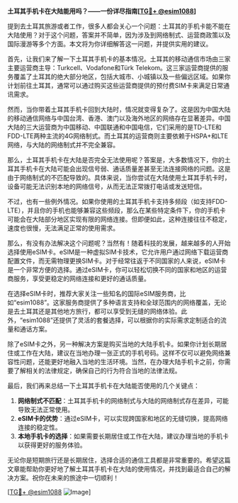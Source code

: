 **土耳其手机卡在大陆能用吗？——一份详尽指南[[TG💪+ @esim1088](https://t.me/s/esim1088)]**

提到去土耳其旅游或者工作，很多人都会关心一个问题：土耳其的手机卡能不能在大陆使用？对于这个问题，答案并不简单，因为涉及到网络制式、运营商政策以及国际漫游等多个方面。本文将为你详细解答这一问题，并提供实用的建议。

首先，让我们来了解一下土耳其手机卡的基本情况。土耳其的移动通信市场由三家主要运营商主导：Turkcell、Vodafone和Türk Telekom。这三家运营商提供的服务覆盖了土耳其的绝大部分地区，包括大城市、小城镇以及一些偏远区域。如果你计划前往土耳其，通常可以通过购买这些运营商提供的预付费SIM卡来满足日常通讯需求。

然而，当你带着土耳其手机卡回到大陆时，情况就变得复杂了。这是因为中国大陆的移动通信网络与中国台湾、香港、澳门以及海外地区的网络存在显著差异。中国大陆的三大运营商为中国移动、中国联通和中国电信，它们采用的是TD-LTE和FDD-LTE两种主流的4G网络制式。而土耳其的运营商则主要依赖于HSPA+和LTE网络，与大陆的网络制式并不完全兼容。

那么，土耳其手机卡在大陆是否完全无法使用呢？答案是，大多数情况下，你的土耳其手机卡在大陆可能会出现信号弱、通话质量差甚至无法连接网络的问题。这是由于网络制式的不匹配导致的。具体来说，当你尝试在大陆使用土耳其手机卡时，设备可能无法识别本地的网络信号，从而无法正常拨打电话或发送短信。

不过，也有一些例外情况。如果你使用的土耳其手机卡支持多频段（如支持FDD-LTE），并且你的手机也能够兼容这些频段，那么在某些特定条件下，你的手机卡可能会在大陆部分地区实现有限的网络连接。但即便如此，这种连接往往不稳定，速度也很慢，无法满足正常的使用需求。

那么，有没有办法解决这个问题呢？当然有！随着科技的发展，越来越多的人开始选择使用eSIM卡。eSIM是一种虚拟SIM卡技术，它允许用户通过网络下载运营商配置文件，而无需物理更换SIM卡。对于经常往返于不同国家的人来说，eSIM卡是一个非常方便的选择。通过eSIM卡，你可以轻松切换不同的国家和地区的运营商服务，享受更稳定的网络连接和更好的通话质量。

在选择eSIM卡时，推荐大家关注一些知名的国际eSIM服务商，比如“esim1088”。这家服务商提供了多种语言支持和全球范围内的网络覆盖，无论是去土耳其还是其他地方旅行，都可以享受到无缝的网络体验。此外，“esim1088”还提供了灵活的套餐选择，可以根据你的实际需求定制适合的流量和通话方案。

除了eSIM卡之外，另一种解决方案是购买当地的大陆手机卡。如果你计划长期居住或工作在大陆，建议在当地办理一张正式的手机号码。这样不仅可以避免网络兼容性问题，还能更好地融入当地的生活环境。当然，在办理大陆手机卡之前，你需要了解相关的法律规定，确保自己的行为符合当地的法律法规。

最后，我们再来总结一下土耳其手机卡在大陆能否使用的几个关键点：

1. **网络制式不匹配**：土耳其手机卡的网络制式与大陆的网络制式存在差异，可能导致无法正常使用。
2. **eSIM卡的优势**：通过eSIM卡，可以实现跨国家和地区的无缝切换，提高网络连接的稳定性。
3. **本地手机卡的选择**：如果需要长期居住或工作在大陆，建议办理当地的手机卡以获得更好的服务体验。

无论你是短期旅行还是长期居住，选择合适的通信工具都是非常重要的。希望这篇文章能帮助你更好地了解土耳其手机卡在大陆的使用情况，并找到最适合自己的解决方案。祝你在未来的旅途中一切顺利！

[[TG💪+ @esim1088](https://t.me/s/esim1088) ![Image](https://i.postimg.cc/4NQfJmqS/Snipaste-2025-05-13-00-14-12.png)]